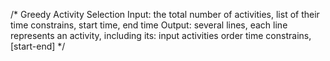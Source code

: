 /*
	Greedy Activity Selection
	Input:
		the total number of activities,
		list of their time constrains, start time, end time
	Output:
		several lines, each line represents an activity, including its:
			input activities order
			time constrains, [start-end]
*/
